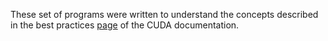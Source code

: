 These set of programs were written to understand the concepts described in the best practices [page](https://docs.nvidia.com/cuda/cuda-c-best-practices-guide/index.html) of the CUDA documentation.
